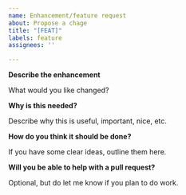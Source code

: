 ```yaml
---
name: Enhancement/feature request
about: Propose a chage
title: "[FEAT]"
labels: feature
assignees: ''

---
```


**Describe the enhancement**

What would you like changed?

**Why is this needed?**

Describe why this is useful, important, nice, etc.

**How do you think it should be done?**

If you have some clear ideas, outline them here.

**Will you be able to help with a pull request?**

Optional, but do let me know if you plan to do work.

